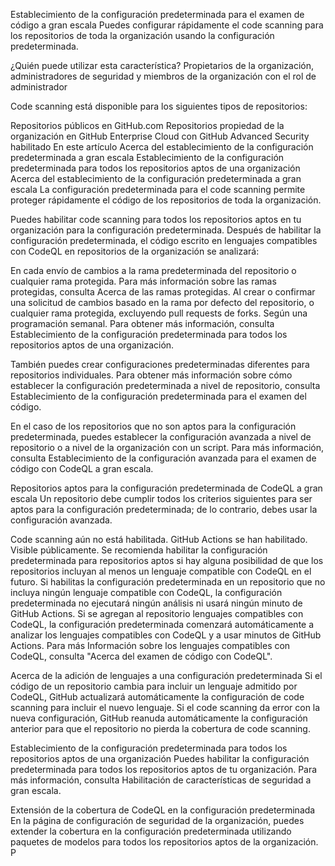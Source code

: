 Establecimiento de la configuración predeterminada para el examen de código a gran escala
Puedes configurar rápidamente el code scanning para los repositorios de toda la organización usando la configuración predeterminada.

¿Quién puede utilizar esta característica?
Propietarios de la organización, administradores de seguridad y miembros de la organización con el rol de administrador

Code scanning está disponible para los siguientes tipos de repositorios:

Repositorios públicos en GitHub.com
Repositorios propiedad de la organización en GitHub Enterprise Cloud con GitHub Advanced Security habilitado
En este artículo
Acerca del establecimiento de la configuración predeterminada a gran escala
Establecimiento de la configuración predeterminada para todos los repositorios aptos de una organización
Acerca del establecimiento de la configuración predeterminada a gran escala
La configuración predeterminada para el code scanning permite proteger rápidamente el código de los repositorios de toda la organización.

Puedes habilitar code scanning para todos los repositorios aptos en tu organización para la configuración predeterminada. Después de habilitar la configuración predeterminada, el código escrito en lenguajes compatibles con CodeQL en repositorios de la organización se analizará:

En cada envío de cambios a la rama predeterminada del repositorio o cualquier rama protegida. Para más información sobre las ramas protegidas, consulta Acerca de las ramas protegidas.
Al crear o confirmar una solicitud de cambios basado en la rama por defecto del repositorio, o cualquier rama protegida, excluyendo pull requests de forks.
Según una programación semanal.
Para obtener más información, consulta Establecimiento de la configuración predeterminada para todos los repositorios aptos de una organización.

También puedes crear configuraciones predeterminadas diferentes para repositorios individuales. Para obtener más información sobre cómo establecer la configuración predeterminada a nivel de repositorio, consulta Establecimiento de la configuración predeterminada para el examen del código.

En el caso de los repositorios que no son aptos para la configuración predeterminada, puedes establecer la configuración avanzada a nivel de repositorio o a nivel de la organización con un script. Para más información, consulta Establecimiento de la configuración avanzada para el examen de código con CodeQL a gran escala.


Repositorios aptos para la configuración predeterminada de CodeQL a gran escala
Un repositorio debe cumplir todos los criterios siguientes para ser aptos para la configuración predeterminada; de lo contrario, debes usar la configuración avanzada.

Code scanning aún no está habilitada.
GitHub Actions se han habilitado.
Visible públicamente.
Se recomienda habilitar la configuración predeterminada para repositorios aptos si hay alguna posibilidad de que los repositorios incluyan al menos un lenguaje compatible con CodeQL en el futuro. Si habilitas la configuración predeterminada en un repositorio que no incluya ningún lenguaje compatible con CodeQL, la configuración predeterminada no ejecutará ningún análisis ni usará ningún minuto de GitHub Actions. Si se agregan al repositorio lenguajes compatibles con CodeQL, la configuración predeterminada comenzará automáticamente a analizar los lenguajes compatibles con CodeQL y a usar minutos de GitHub Actions. Para más Información sobre los lenguajes compatibles con CodeQL, consulta "Acerca del examen de código con CodeQL".

Acerca de la adición de lenguajes a una configuración predeterminada
Si el código de un repositorio cambia para incluir un lenguaje admitido por CodeQL, GitHub actualizará automáticamente la configuración de code scanning para incluir el nuevo lenguaje. Si el code scanning da error con la nueva configuración, GitHub reanuda automáticamente la configuración anterior para que el repositorio no pierda la cobertura de code scanning.

Establecimiento de la configuración predeterminada para todos los repositorios aptos de una organización
Puedes habilitar la configuración predeterminada para todos los repositorios aptos de tu organización. Para más información, consulta Habilitación de características de seguridad a gran escala.

Extensión de la cobertura de CodeQL en la configuración predeterminada
En la página de configuración de seguridad de la organización, puedes extender la cobertura en la configuración predeterminada utilizando paquetes de modelos para todos los repositorios aptos de la organización. P
